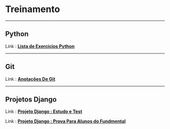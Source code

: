 # Treinamento

---

## Python

Link : [**Lista de Exercícios Python**](./Python/exercises_list.md)

---

## Git

Link : [**Anotações De Git**](./Git/Git.md)

---

## Projetos Django

Link : [**Projeto  Django : Estudo e Test**](./Python/Django/Estudo)

Link : [**Projeto Django : Prova Para Alunos do Fundmental**](https://github.com/Rafael-Benicio/django_prova_fundamental)

